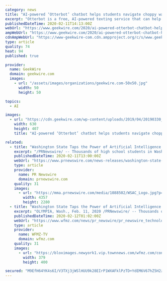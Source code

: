```yaml
---
category: news
title: "AI-powered ‘Otterbot’ chatbot helps students navigate choppy waters of financial aid applications"
excerpt: "Otterbot is a free, AI-powered texting service that can help high school seniors apply for financial aid that covers tuition and fees for college and other training. Last year, Washington ranked 48th among U.S. states for the percent of students who completed federal financial aid applications or FAFSA, a standardized form used for awarding ..."
publishedDateTime: 2020-02-11T14:13:00Z
webUrl: "https://www.geekwire.com/2020/ai-powered-otterbot-chatbot-helps-students-navigate-choppy-waters-financial-aid-applications/"
ampWebUrl: "https://www.geekwire.com/2020/ai-powered-otterbot-chatbot-helps-students-navigate-choppy-waters-financial-aid-applications/amp/"
cdnAmpWebUrl: "https://www-geekwire-com.cdn.ampproject.org/c/s/www.geekwire.com/2020/ai-powered-otterbot-chatbot-helps-students-navigate-choppy-waters-financial-aid-applications/amp/"
type: article
quality: 74
heat: 94
published: true

provider:
  name: GeekWire
  domain: geekwire.com
  images:
    - url: "/assets/images/organizations/geekwire.com-50x50.jpg"
      width: 50
      height: 50

topics:
  - AI

images:
  - url: "https://cdn.geekwire.com/wp-content/uploads/2019/04/20190330_155633-e1556638491703-630x407.jpg"
    width: 630
    height: 407
    title: "AI-powered ‘Otterbot’ chatbot helps students navigate choppy waters of financial aid applications"

related:
  - title: "Washington State Taps the Power of Artificial Intelligence (AI) to Help High School Students Find Aid for College"
    excerpt: "/PRNewswire/ -- Thousands of high school students in Washington will have a new ally in the financial aid application process, thanks to the rollout of an"
    publishedDateTime: 2020-02-11T13:00:00Z
    webUrl: "https://www.prnewswire.com/news-releases/washington-state-taps-the-power-of-artificial-intelligence-ai-to-help-high-school-students-find-aid-for-college-301002631.html"
    type: article
    provider:
      name: PR Newswire
      domain: prnewswire.com
    quality: 31
    images:
      - url: "https://mma.prnewswire.com/media/1088502/WSAC_Logo.jpg?p=facebook"
        width: 4357
        height: 2280
  - title: "Washington State Taps the Power of Artificial Intelligence (AI) to Help High School Students Find Aid for College"
    excerpt: "OLYMPIA, Wash., Feb. 11, 2020 /PRNewswire/ -- Thousands of high school students in Washington will have a new ally in the financial aid application process, thanks to the rollout of an AI chatbot named \"Otter.\" Developed by AdmitHub and launched by the Washington Student Achievement Council (WSAC), Otter utilizes conversational AI, familiar to ..."
    publishedDateTime: 2020-02-12T01:02:00Z
    webUrl: "https://www.wfmz.com/news/pr_newswire/pr_newswire_technology/washington-state-taps-the-power-of-artificial-intelligence-ai-to/article_8df95b8e-14fe-58ed-b6ce-26ea504a08c1.html"
    type: article
    provider:
      name: WFMZ-TV
      domain: wfmz.com
    quality: 31
    images:
      - url: "https://bloximages.newyork1.vip.townnews.com/wfmz.com/content/tncms/assets/v3/editorial/c/d5/cd5be0ac-9ff6-5f4f-b668-9acf6e4bae86/5e4374e6e0663.image.jpg?resize=379%2C400"
        width: 379
        height: 400

secured: "M9EfH64YK4s6I/V3TXj3jWSlHUU9k28EIrP1WXAFklPzTD+YdEM6V67hZ5H2zXe1kdOoyCvdVV9jvvwLBkH9Pr4cp3hyzCKaUmewoTeXy2rVY609zdseNfLQ4srU4R+4ZB13E6O8V04kEupMQpCj5/mZvne4FTfWtzML9+fEIiWfWBqLWiqjdknflRAlayfVRJXOMcMlz4QumH6VfkIk2H92F97Xb3ksOtwQQ2+1gPFt/hwUWoEHH8zuJ5X+2Ob7TBqY7p9O+kC92zckFNV2p/0WK5iksnb358kYiHuYrWuC4Sn2PkU7MmuBpLDwWVcFpgtvGXnAhKXixSHfEQmnQPyIuSVH3QuWR05FW0QlsOUksVb3V3mx4i5dA2tjdftDmQMPwHk96y3rsDV8+WO30+bynCS3YwSUuubzx9ZWHPYegkUUolS87s1Hx1Mtf2+D5H1D6LV901iot0XxXuuTF+VDM/MDNkI1MiQiukPooR0=;4gStqTMUtRPDxDDtntaUwQ=="
---
```


